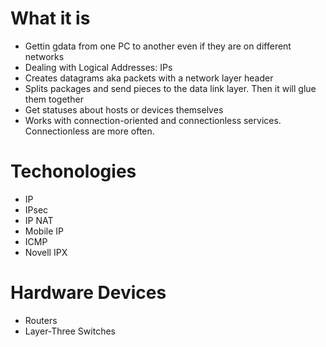 #                  What it is

- Gettin gdata from one PC to another even if they are on different networks
- Dealing with Logical Addresses: IPs
- Creates datagrams aka packets with a network layer header
- Splits packages and send pieces to the data link layer. Then it will glue them together
- Get statuses about hosts or devices themselves
- Works with connection-oriented and connectionless services. Connectionless are more often.








#                  Techonologies

- IP
- IPsec
- IP NAT
- Mobile IP
- ICMP
- Novell IPX









#                  Hardware Devices

- Routers
- Layer-Three Switches